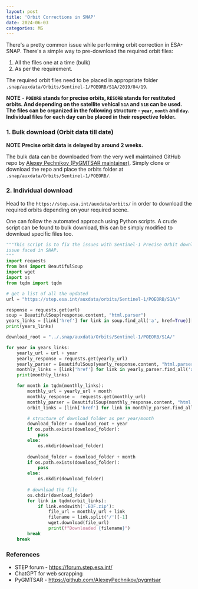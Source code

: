 ```yaml
---
layout: post
title: 'Orbit Corrections in SNAP'
date: 2024-06-03
categories: MS
---
```


There's a pretty common issue while performing orbit correction in ESA-SNAP. There's a simple way to pre-download the required orbit files:
1. All the files one at a time (bulk)
2. As per the requirement.

The required orbit files need to be placed in appropriate folder `.snap/auxdata/Orbits/Sentinel-1/POEORB/S1A/2019/04/19`. 

**NOTE** - **`POEORB` stands for precise orbits, `RESORB` stands for restituted orbits. And depending on the satellite vehical `S1A` and `S1B` can be used. The files can be organized in the following structure - `year`, `month` and `day`. Individual files for each day can be placed in their respective folder.**


### 1. Bulk download (Orbit data till date) 

**NOTE** **Precise orbit data is delayed by around 2 weeks.**

The bulk data can be downloaded from the very well maintained GitHub repo by [Alexey Pechnikov (PyGMTSAR maintainer)](https://github.com/AlexeyPechnikov/S1orbits). Simply clone or download the repo and place the orbits folder at `.snap/auxdata/Orbits/Sentinel-1/POEORB/`.



### 2. Individual download 

Head to the `https://step.esa.int/auxdata/orbits/` in order to download the required orbits depending on your required scene.

One can follow the automated approach using Python scripts. A crude script can be found to bulk download, this can be simply modified to download specific files too.

```py
"""This script is to fix the issues with Sentinel-1 Precise Orbit download
issue faced in SNAP.
"""
import requests
from bs4 import BeautifulSoup
import wget
import os
from tqdm import tqdm

# get a list of all the updated 
url = "https://step.esa.int/auxdata/orbits/Sentinel-1/POEORB/S1A/"

response = requests.get(url)
soup = BeautifulSoup(response.content, "html.parser")
years_links = [link['href'] for link in soup.find_all('a', href=True)][1:]
print(years_links)

download_root = "../.snap/auxdata/Orbits/Sentinel-1/POEORB/S1A/"

for year in years_links:
    yearly_url = url + year
    yearly_response = requests.get(yearly_url)
    yearly_parser = BeautifulSoup(yearly_response.content, "html.parser")
    monthly_links = [link['href'] for link in yearly_parser.find_all('a', href=True)][1:]
    print(monthly_links)

    for month in tqdm(monthly_links):
        monthly_url = yearly_url + month
        monthly_response =  requests.get(monthly_url)
        monthly_parser = BeautifulSoup(monthly_response.content, "html.parser")
        orbit_links = [link['href'] for link in monthly_parser.find_all('a', href=True)]

        # structure of download folder as per year/month
        download_folder = download_root + year
        if os.path.exists(download_folder):
            pass
        else:
            os.mkdir(download_folder)
        
        download_folder = download_folder + month
        if os.path.exists(download_folder):
            pass
        else:
            os.mkdir(download_folder)
        
        # download the file
        os.chdir(download_folder)
        for link in tqdm(orbit_links):
            if link.endswith('.EOF.zip'):
                file_url = monthly_url + link
                filename = link.split('/')[-1]
                wget.download(file_url)
                print(f"Downloaded {filename}")
        break
    break
```

### References
- STEP forum - https://forum.step.esa.int/
- ChatGPT for web scrapping
- PyGMTSAR - https://github.com/AlexeyPechnikov/pygmtsar